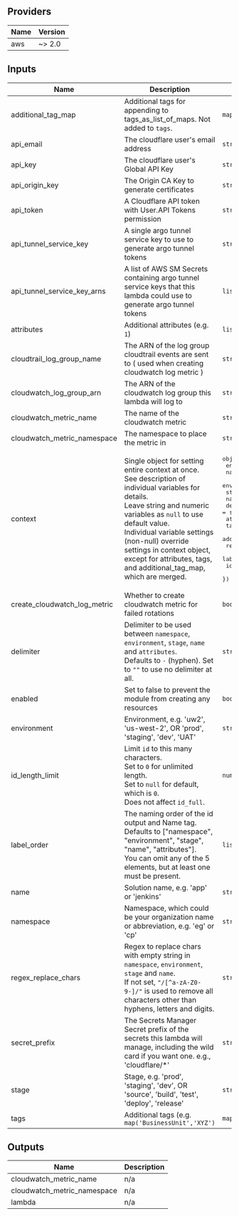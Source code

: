 ## Providers

| Name | Version |
|------|---------|
| aws | ~> 2.0 |

## Inputs

| Name | Description | Type | Default | Required |
|------|-------------|------|---------|:-----:|
| additional\_tag\_map | Additional tags for appending to tags\_as\_list\_of\_maps. Not added to `tags`. | `map(string)` | `{}` | no |
| api\_email | The cloudflare user's email address | `string` | `""` | no |
| api\_key | The cloudflare user's Global API Key | `string` | `""` | no |
| api\_origin\_key | The Origin CA Key to generate certificates | `string` | `""` | no |
| api\_token | A Cloudflare API token with User.API Tokens permission | `string` | `""` | no |
| api\_tunnel\_service\_key | A single argo tunnel service key to use to generate argo tunnel tokens | `string` | `""` | no |
| api\_tunnel\_service\_key\_arns | A list of AWS SM Secrets containing argo tunnel service keys that this lambda could use to generate argo tunnel tokens | `list(string)` | `[]` | no |
| attributes | Additional attributes (e.g. `1`) | `list(string)` | `[]` | no |
| cloudtrail\_log\_group\_name | The ARN of the log group cloudtrail events are sent to ( used when creating cloudwatch log metric ) | `string` | `""` | no |
| cloudwatch\_log\_group\_arn | The ARN of the cloudwatch log group this lambda will log to | `string` | n/a | yes |
| cloudwatch\_metric\_name | The name of the cloudwatch metric | `string` | `"FailedRotations"` | no |
| cloudwatch\_metric\_namespace | The namespace to place the metric in | `string` | `"SecretsManager"` | no |
| context | Single object for setting entire context at once.<br>See description of individual variables for details.<br>Leave string and numeric variables as `null` to use default value.<br>Individual variable settings (non-null) override settings in context object,<br>except for attributes, tags, and additional\_tag\_map, which are merged. | <pre>object({<br>    enabled             = bool<br>    namespace           = string<br>    environment         = string<br>    stage               = string<br>    name                = string<br>    delimiter           = string<br>    attributes          = list(string)<br>    tags                = map(string)<br>    additional_tag_map  = map(string)<br>    regex_replace_chars = string<br>    label_order         = list(string)<br>    id_length_limit     = number<br>  })</pre> | <pre>{<br>  "additional_tag_map": {},<br>  "attributes": [],<br>  "delimiter": null,<br>  "enabled": true,<br>  "environment": null,<br>  "id_length_limit": null,<br>  "label_order": [],<br>  "name": null,<br>  "namespace": null,<br>  "regex_replace_chars": null,<br>  "stage": null,<br>  "tags": {}<br>}</pre> | no |
| create\_cloudwatch\_log\_metric | Whether to create cloudwatch metric for failed rotations | `bool` | `true` | no |
| delimiter | Delimiter to be used between `namespace`, `environment`, `stage`, `name` and `attributes`.<br>Defaults to `-` (hyphen). Set to `""` to use no delimiter at all. | `string` | n/a | yes |
| enabled | Set to false to prevent the module from creating any resources | `bool` | n/a | yes |
| environment | Environment, e.g. 'uw2', 'us-west-2', OR 'prod', 'staging', 'dev', 'UAT' | `string` | n/a | yes |
| id\_length\_limit | Limit `id` to this many characters.<br>Set to `0` for unlimited length.<br>Set to `null` for default, which is `0`.<br>Does not affect `id_full`. | `number` | n/a | yes |
| label\_order | The naming order of the id output and Name tag.<br>Defaults to ["namespace", "environment", "stage", "name", "attributes"].<br>You can omit any of the 5 elements, but at least one must be present. | `list(string)` | n/a | yes |
| name | Solution name, e.g. 'app' or 'jenkins' | `string` | n/a | yes |
| namespace | Namespace, which could be your organization name or abbreviation, e.g. 'eg' or 'cp' | `string` | n/a | yes |
| regex\_replace\_chars | Regex to replace chars with empty string in `namespace`, `environment`, `stage` and `name`.<br>If not set, `"/[^a-zA-Z0-9-]/"` is used to remove all characters other than hyphens, letters and digits. | `string` | n/a | yes |
| secret\_prefix | The Secrets Manager Secret prefix of the secrets this lambda will manage, including the wild card if you want one. e.g., 'cloudflare/\*' | `string` | n/a | yes |
| stage | Stage, e.g. 'prod', 'staging', 'dev', OR 'source', 'build', 'test', 'deploy', 'release' | `string` | n/a | yes |
| tags | Additional tags (e.g. `map('BusinessUnit','XYZ')` | `map(string)` | `{}` | no |

## Outputs

| Name | Description |
|------|-------------|
| cloudwatch\_metric\_name | n/a |
| cloudwatch\_metric\_namespace | n/a |
| lambda | n/a |

